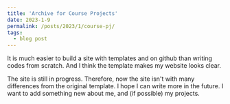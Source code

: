 ```yaml
---
title: 'Archive for Course Projects'
date: 2023-1-9
permalink: /posts/2023/1/course-pj/
tags:
  - blog post
---
```


It is much easier to build a site with templates and on github than writing codes from scratch. And I think the template makes my website looks clear.

The site is still in progress. Therefore, now the site isn't with many differences from the original template. I hope I can write more in the future. I want to add something new about me, and (if possible) my projects.

